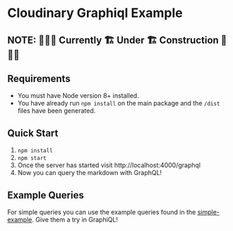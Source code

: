 # Cloudinary Graphiql Example

## NOTE: 🚧🚧🚧 Currently 🏗 Under 🏗 Construction 🚧🚧🚧

## Requirements

- You must have Node version 8+ installed.
- You have already run `npm install` on the main package and the `/dist` files have been generated.

## Quick Start

1. `npm install`
1. `npm start`
1. Once the server has started visit http://localhost:4000/graphql
1. Now you can query the markdown with GraphQL!

## Example Queries
For simple queries you can use the example queries found in the [simple-example](https://github.com/okgrow/graphql-markdown/tree/master/examples/simple#example-queries). Give them a try in GraphiQL!
